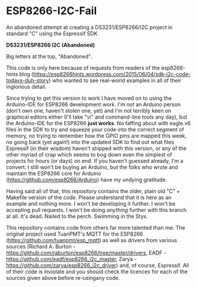 # ESP8266-I2C-Fail
An abandoned attempt at creating a DS3231/ESP8266/I2C project in standard "C" using the Espressif SDK

**DS3231/ESP8266 I2C (Abandoned)**

Big letters at the top, "Abandoned".

This code is only here because of requests from readers of the esp8266-hints blog
(https://esp8266hints.wordpress.com/2015/06/04/sdk-i2c-code-todays-duh-story)
who wanted to see real-world examples in all of their inglorious detail.

Since trying to get this version to work I have moved on to using the Arduino-IDE
for ESP8266 development work.  I'm *not* an Arduino person (don't own one, haven't
stolen one, yet) and I'm not terribly keen on graphical editors either (I'll take
"vi" and command-line tools any day), but the Arduino-IDE for the ESP8266 __just
works__.  No faffing about with eagle.v6 files in the SDK to try and squeeze your
code into the correct segment of memory, no trying to remember how the GPIO pins
are mapped this week, no going back (yet again!) into the updated SDK to find out
what files Espressif (in their wisdom) haven't shipped with this version, or any
of the other myriad of crap which seems to bog down even the simplest of
projects for hours (or days) on end.  If you haven't guessed already, I'm a 
convert.  I still won't be buying an Arduino, but the folks who wrote and maintain
the ESP8266 core for Arduino (https://github.com/esp8266/Arduino) have my undying
gratitude.

Having said all of that, this repository contains the older, plain old "C" + Makefile
version of the code.  Please understand that it is here as an example and nothing
more.  I won't be developing it further.  I won't be accepting pull requests.  I
won't be doing *anything* further with this branch at all.  It's dead.  Nailed to
the perch.  Swimming in the Styx.

This repository contains code from others far more talented than me.  The original
project used TuanPMT's MQTT for the ESP8266 (https://github.com/tuanpmt/esp_mqtt)
as well as drivers from various sources (Richard A. Burton - 
https://github.com/raburton/esp8266/tree/master/drivers,  EADF - 
https://github.com/eadf/esp8266_i2c_master,   Zarya -
https://github.com/zarya/esp8266_i2c_driver) and, of course, Espressif.  All of
their code is inviolate and you should check the licences for each of the sources
given above before re-usingany code.
